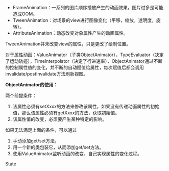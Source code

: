 
- FrameAnimation：一系列的图片顺序播放产生的动画效果，图片过多是可能造成OOM。
- TweenAnimation：对场景的view进行图像变化（平移，缩放，透明度，旋转）。
- AttributeAnimation：动态改变对象属性产生的动画属性。

TweenAnimation并未改变view的属性，只是更改了绘制位置。

对于属性动画：ValueAnimator（子类ObjectAnimator），TypeEvaluator（决定了运动轨迹），TimeInterpolator（决定了行进速率），ObjectAnimator通过不断的控制属性值的变化，并不断的自动赋值给属性，每次赋值后都会调用invalidate/postInvalidate方法刷新视图。

**ObjectAnimator的使用：**

两个前提条件：
1. 该属性必须有setXxxx的方法来修改该属性，如果没有传递动画属性的初始值，那么该属性必须有getXxxx的方法，获取初始值。
2. 该属性值的改变，必须要产生某种特定的影响。

如果无法满足上面的条件，可以通过

1. 手动添加get/set方法。
2. 用一个新的类包装它，从而添加get/set方法。
3. 使用ValueAnimator监听动画的改变，自己实现属性的变化过程。

State
